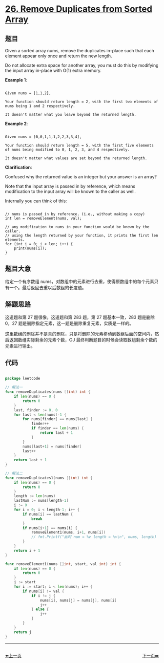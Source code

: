 # [26. Remove Duplicates from Sorted Array](https://leetcode.com/problems/remove-duplicates-from-sorted-array/)

## 题目

Given a sorted array nums, remove the duplicates in-place such that each element appear only once and return the new length.

Do not allocate extra space for another array, you must do this by modifying the input array in-place with O(1) extra memory.

**Example 1**:

```

Given nums = [1,1,2],

Your function should return length = 2, with the first two elements of nums being 1 and 2 respectively.

It doesn't matter what you leave beyond the returned length.

```

**Example 2**:

```

Given nums = [0,0,1,1,1,2,2,3,3,4],

Your function should return length = 5, with the first five elements of nums being modified to 0, 1, 2, 3, and 4 respectively.

It doesn't matter what values are set beyond the returned length.

```

**Clarification**:

Confused why the returned value is an integer but your answer is an array?

Note that the input array is passed in by reference, which means modification to the input array will be known to the caller as well.

Internally you can think of this:

```

// nums is passed in by reference. (i.e., without making a copy)
int len = removeElement(nums, val);

// any modification to nums in your function would be known by the caller.
// using the length returned by your function, it prints the first len elements.
for (int i = 0; i < len; i++) {
    print(nums[i]);
}

```

## 题目大意

给定一个有序数组 nums，对数组中的元素进行去重，使得原数组中的每个元素只有一个。最后返回去重以后数组的长度值。

## 解题思路

这道题和第 27 题很像。这道题和第 283 题，第 27 题基本一致，283 题是删除 0，27 题是删除指定元素，这一题是删除重复元素，实质是一样的。

这里数组的删除并不是真的删除，只是将删除的元素移动到数组后面的空间内，然后返回数组实际剩余的元素个数，OJ 最终判断题目的时候会读取数组剩余个数的元素进行输出。

## 代码

```go

package leetcode

// 解法一
func removeDuplicates(nums []int) int {
	if len(nums) == 0 {
		return 0
	}
	last, finder := 0, 0
	for last < len(nums)-1 {
		for nums[finder] == nums[last] {
			finder++
			if finder == len(nums) {
				return last + 1
			}
		}
		nums[last+1] = nums[finder]
		last++
	}
	return last + 1
}

// 解法二
func removeDuplicates1(nums []int) int {
	if len(nums) == 0 {
		return 0
	}
	length := len(nums)
	lastNum := nums[length-1]
	i := 0
	for i = 0; i < length-1; i++ {
		if nums[i] == lastNum {
			break
		}
		if nums[i+1] == nums[i] {
			removeElement1(nums, i+1, nums[i])
			// fmt.Printf("此时 num = %v length = %v\n", nums, length)
		}
	}
	return i + 1
}

func removeElement1(nums []int, start, val int) int {
	if len(nums) == 0 {
		return 0
	}
	j := start
	for i := start; i < len(nums); i++ {
		if nums[i] != val {
			if i != j {
				nums[i], nums[j] = nums[j], nums[i]
				j++
			} else {
				j++
			}
		}
	}
	return j
}


```

----------------------------------------------
<div style="display: flex;justify-content: space-between;align-items: center;">
<p><a href="https://books.halfrost.com/leetcode/ChapterFour/0025.Reverse-Nodes-in-k-Group/">⬅️上一页</a></p>
<p><a href="https://books.halfrost.com/leetcode/ChapterFour/0027.Remove-Element/">下一页➡️</a></p>
</div>
